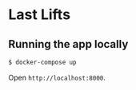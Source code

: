 # Last Lifts

## Running the app locally

```bash
$ docker-compose up
```

Open `http://localhost:8000`.

